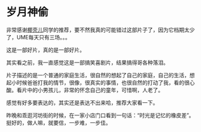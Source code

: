 # 岁月神偷

非常感谢[椰壳儿](http://www.yecoir.com/)同学的推荐，要不然我真的可能错过这部片子了，因为它档期太少了，UME每天只有三场。。。

这是一部好片，真的是一部好片。

其实看之前，我一直感觉这是一部搞笑喜剧片，结果搞得哥各种落泪。

片子描述的是一个普通的家庭生活，很自然的想起了自己的家庭，自己的生活，想起小时候爸爸打我的情节，很像，很真实的事情，也很自然的打动了我，看的很心酸。看片中的小男孩儿，非常的怀念自己的童年，可惜啊，人老了。

感觉有好多要表达的，其实还是表达不出来哈，推荐大家看一下。

昨晚和乖逛河坊街的时候，在一家小店门口看到一句话：“时光是记忆的橡皮差”。挺好的，做人嘛，就要信，一步难，一步佳。
